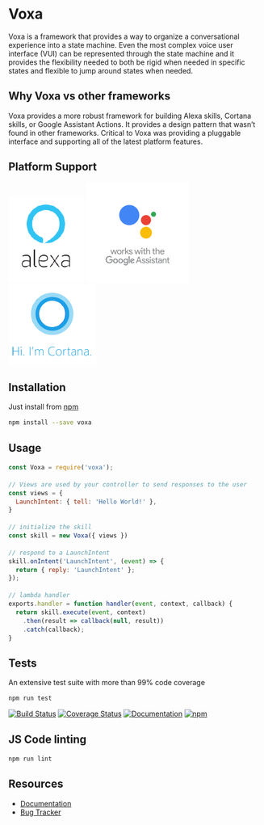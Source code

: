 Voxa
====================
Voxa is a framework that provides a way to organize a conversational experience into a state machine. Even the most complex voice user interface (VUI) can be represented through the state machine and it provides the flexibility needed to both be rigid when needed in specific states and flexible to jump around states when needed. 

Why Voxa vs other frameworks
----------------------------
Voxa provides a more robust framework for building Alexa skills, Cortana skills, or Google Assistant Actions.  It provides a design pattern that wasn’t found in other frameworks.   Critical to Voxa was providing a pluggable interface and supporting all of the latest platform features.  

Platform Support
-------------

![Alexa](/assets/img/alexa.png) ![Assistant](/assets/img/assistant.png) ![Cortana](/assets/img/cortana.png)


Installation
-------------

Just install from [npm](https://www.npmjs.com/package/voxa)

```bash
npm install --save voxa
```

Usage
------

```javascript
const Voxa = require('voxa');

// Views are used by your controller to send responses to the user
const views = {
  LaunchIntent: { tell: 'Hello World!' },
}

// initialize the skill
const skill = new Voxa({ views })

// respond to a LaunchIntent
skill.onIntent('LaunchIntent', (event) => {
  return { reply: 'LaunchIntent' };
});

// lambda handler
exports.handler = function handler(event, context, callback) {
  return skill.execute(event, context)
    .then(result => callback(null, result))
    .catch(callback);
}

```

Tests
------

An extensive test suite with more than 99% code coverage

```bash
npm run test
```

[![Build Status](https://travis-ci.org/mediarain/voxa.svg?branch=master)](https://travis-ci.org/mediarain/voxa)
[![Coverage Status](https://coveralls.io/repos/github/mediarain/voxa/badge.svg?branch=master)](https://coveralls.io/github/mediarain/voxa?branch=master)
[![Documentation](https://readthedocs.org/projects/voxa/badge/)](http://voxa.readthedocs.io/en/latest/)
[![npm](https://img.shields.io/npm/dm/voxa.svg)](https://www.npmjs.com/package/voxa)


JS Code linting
-----------------

```bash
npm run lint
```

Resources
----------

* [Documentation](http://voxa.readthedocs.io/en/latest/)
* [Bug Tracker](https://github.com/mediarain/voxa/issues)
